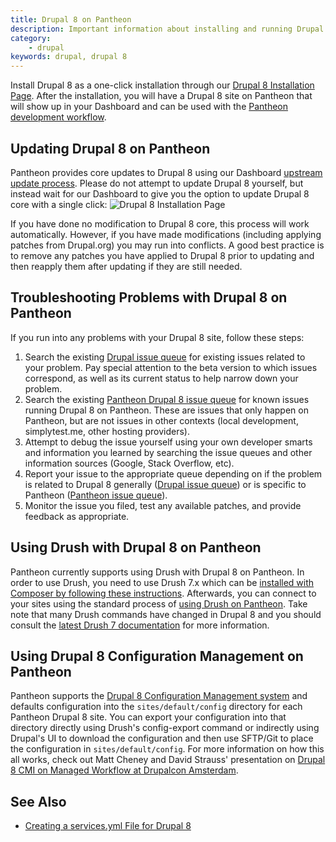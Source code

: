 ```yaml
---
title: Drupal 8 on Pantheon
description: Important information about installing and running Drupal 8 on your Pantheon site.
category:
    - drupal
keywords: drupal, drupal 8
---
```


Install Drupal 8 as a one-click installation through our [Drupal 8 Installation Page](https://dashboard.pantheon.io/products/drupal8/spinup). After the installation, you will have a Drupal 8 site on Pantheon that will show up in your Dashboard and can be used with the [Pantheon development workflow](https://pantheon.io/docs/articles/sites/code/using-the-pantheon-workflow/).

## Updating Drupal 8 on Pantheon

Pantheon provides core updates to Drupal 8 using our Dashboard [upstream update process](https://pantheon.io/docs/articles/sites/code/applying-upstream-updates/). Please do not attempt to update Drupal 8 yourself, but instead wait for our Dashboard to give you the option to update Drupal 8 core with a single click:
![Drupal 8 Installation Page](/source/docs/assets/images/drupal8-updates.png)

If you have done no modification to Drupal 8 core, this process will work automatically. However, if you have made modifications (including applying patches from Drupal.org) you may run into conflicts. A good best practice is to remove any patches you have applied to Drupal 8 prior to updating and then reapply them after updating if they are still needed.


## Troubleshooting Problems with Drupal 8 on Pantheon

If you run into any problems with your Drupal 8 site, follow these steps:

1. Search the existing [Drupal issue queue](https://www.drupal.org/project/issues/drupal) for existing issues related to your problem. Pay special attention to the beta version to which issues correspond, as well as its current status to help narrow down your problem.
2. Search the existing [Pantheon Drupal 8 issue queue](https://github.com/pantheon-systems/drops-8/issues) for known issues running Drupal 8 on Pantheon. These are issues that only happen on Pantheon, but are not issues in other contexts (local development, simplytest.me, other hosting providers).
3. Attempt to debug the issue yourself using your own developer smarts and information you learned by searching the issue queues and other information sources (Google, Stack Overflow, etc).
4. Report your issue to the appropriate queue depending on if the problem is related to Drupal 8 generally ([Drupal issue queue](https://www.drupal.org/project/issues/drupal)) or is specific to Pantheon ([Pantheon issue queue](https://github.com/pantheon-systems/drops-8/issues)).
5. Monitor the issue you filed, test any available patches, and provide feedback as appropriate.

## Using Drush with Drupal 8 on Pantheon

Pantheon currently supports using Drush with Drupal 8 on Pantheon. In order to use Drush, you need to use Drush 7.x which can be [installed with Composer by following these instructions](http://docs.drush.org/en/master/install/). Afterwards, you can connect to your sites using the standard process of [using Drush on Pantheon](https://pantheon.io/docs/articles/local/drupal-drush-command-line-utility/). Take note that many Drush commands have changed in Drupal 8 and you should consult the [latest Drush 7 documentation](http://drushcommands.com/drush-7x) for more information.

## Using Drupal 8 Configuration Management on Pantheon

Pantheon supports the [Drupal 8 Configuration Management system](https://www.drupal.org/documentation/administer/config) and defaults configuration into the `sites/default/config` directory for each Pantheon Drupal 8 site. You can export your configuration into that directory directly using Drush's config-export command or indirectly using Drupal's UI to download the configuration and then use SFTP/Git to place the configuration in `sites/default/config`. For more information on how this all works, check out Matt Cheney and David Strauss' presentation on [Drupal 8 CMI on Managed Workflow at Drupalcon Amsterdam](https://amsterdam2014.drupal.org/session/drupal-8-cmi-managed-workflow).


## See Also

- [Creating a services.yml File for Drupal 8](/docs/articles/drupal/8/create-services-yml-file)
